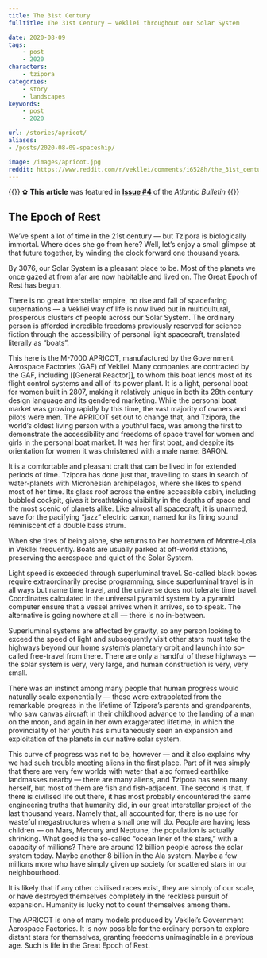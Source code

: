 ```yaml
---
title: The 31st Century
fulltitle: The 31st Century — Vekllei throughout our Solar System

date: 2020-08-09
tags:
    - post
    - 2020
characters:
    - tzipora
categories:
    - story
    - landscapes
keywords:
    - post
    - 2020

url: /stories/apricot/
aliases:
- /posts/2020-08-09-spaceship/

image: /images/apricot.jpg
reddit: https://www.reddit.com/r/vekllei/comments/i6528h/the_31st_century_vekllei_throughout_our_solar/
---
```

{{<note story>}}
✿ **This article** was featured in [**Issue #4**](/news/bulletin/2020/4) of the *Atlantic Bulletin*
{{</note>}}

## The Epoch of Rest

We’ve spent a lot of time in the 21st century — but Tzipora is biologically immortal. Where does she go from here? Well, let’s enjoy a small glimpse at that future together, by winding the clock forward one thousand years.

By 3076, our Solar System is a pleasant place to be. Most of the planets we once gazed at from afar are now habitable and lived on. The Great Epoch of Rest has begun.

There is no great interstellar empire, no rise and fall of spacefaring supernations — a Vekllei way of life is now lived out in multicultural, prosperous clusters of people across our Solar System. The ordinary person is afforded incredible freedoms previously reserved for science fiction through the accessibility of personal light spacecraft, translated literally as “boats”.

This here is the M-7000 APRICOT, manufactured by the Government Aerospace Factories (GAF) of Vekllei. Many companies are contracted by the GAF, including [[General Reactor]], to whom this boat lends most of its flight control systems and all of its power plant. It is a light, personal boat for women built in 2807, making it relatively unique in both its 28th century design language and its gendered marketing. While the personal boat market was growing rapidly by this time, the vast majority of owners and pilots were men. The APRICOT set out to change that, and Tzipora, the world’s oldest living person with a youthful face, was among the first to demonstrate the accessibility and freedoms of space travel for women and girls in the personal boat market. It was her first boat, and despite its orientation for women it was christened with a male name: BARON.

It is a comfortable and pleasant craft that can be lived in for extended periods of time. Tzipora has done just that, travelling to stars in search of water-planets with Micronesian archipelagos, where she likes to spend most of her time. Its glass roof across the entire accessible cabin, including bubbled cockpit, gives it breathtaking visibility in the depths of space and the most scenic of planets alike. Like almost all spacecraft, it is unarmed, save for the pacifying “jazz” electric canon, named for its firing sound reminiscent of a double bass strum.

When she tires of being alone, she returns to her hometown of Montre-Lola in Vekllei frequently. Boats are usually parked at off-world stations, preserving the aerospace and quiet of the Solar System.

Light speed is exceeded through superluminal travel. So-called black boxes require extraordinarily precise programming, since superluminal travel is in all ways but name time travel, and the universe does not tolerate time travel. Coordinates calculated in the universal pyramid system by a pyramid computer ensure that a vessel arrives when it arrives, so to speak. The alternative is going nowhere at all — there is no in-between.

Superluminal systems are affected by gravity, so any person looking to exceed the speed of light and subsequently visit other stars must take the highways beyond our home system’s planetary orbit and launch into so-called free-travel from there. There are only a handful of these highways — the solar system is very, very large, and human construction is very, very small.

There was an instinct among many people that human progress would naturally scale exponentially — these were extrapolated from the remarkable progress in the lifetime of Tzipora’s parents and grandparents, who saw canvas aircraft in their childhood advance to the landing of a man on the moon, and again in her own exaggerated lifetime, in which the provinciality of her youth has simultaneously seen an expansion and exploitation of the planets in our native solar system.

This curve of progress was not to be, however — and it also explains why we had such trouble meeting aliens in the first place. Part of it was simply that there are very few worlds with water that also formed earthlike landmasses nearby — there are many aliens, and Tzipora has seen many herself, but most of them are fish and fish-adjacent. The second is that, if there is civilised life out there, it has most probably encountered the same engineering truths that humanity did, in our great interstellar project of the last thousand years. Namely that, all accounted for, there is no use for wasteful megastructures when a small one will do. People are having less children — on Mars, Mercury and Neptune, the population is actually shrinking. What good is the so-called “ocean liner of the stars,” with a capacity of millions? There are around 12 billion people across the solar system today. Maybe another 8 billion in the Ala system. Maybe a few millions more who have simply given up society for scattered stars in our neighbourhood.

It is likely that if any other civilised races exist, they are simply of our scale, or have destroyed themselves completely in the reckless pursuit of expansion. Humanity is lucky not to count themselves among them.

The APRICOT is one of many models produced by Vekllei’s Government Aerospace Factories. It is now possible for the ordinary person to explore distant stars for themselves, granting freedoms unimaginable in a previous age. Such is life in the Great Epoch of Rest.
